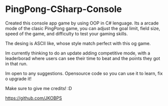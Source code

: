 ﻿# PingPong-CSharp-Console
Created this console app game by using OOP in C# lenguage.
Its a arcade mode of the clasic PingPong game,
you can adjust the goal limit, field size,
speed of the game, and difficulty to test
your gaming skills.

The desing is ASCII like, whose style match perfect
with this og game.

Im currently thinking to do an update adding competitive mode,
with a leaderborad where users can see their time to beat
and the points they got in that run.

Im open to any suggestions.
Opensource code so you can use it to learn, fix o upgrade it!

Make sure to give me credits! :D

https://github.com/JKOBPS
